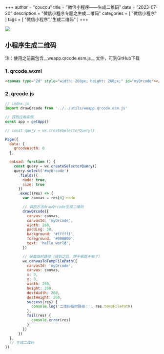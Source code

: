 +++
author = "coucou"
title = "微信小程序——生成二维码"
date = "2023-07-20"
description = "微信小程序专题之生成二维码"
categories = [
    "微信小程序"
]
tags = [
    "微信小程序","生成二维码"
]
+++

![](1.jpg)

## 小程序生成二维码

注：使用之前需包含__weapp.qrcode.esm.js__ 文件，可到GitHub下载

### 1. qrcode.wxml

```html
<canvas type="2d" style="width: 260px; height: 260px;" id="myQrcode"></canvas>
```

### 2. qrcode.js

```js
// index.js
import drawQrcode from '../../utils/weapp.qrcode.esm.js'

// 获取应用实例
const app = getApp()

// const query = wx.createSelectorQuery()

Page({
  data: {
    qrcodeWidth: 0
  },

  onLoad: function () {
    const query = wx.createSelectorQuery()
    query.select('#myQrcode')
      .fields({
        node: true,
        size: true
      })
      .exec((res) => {
        var canvas = res[0].node

        // 调用方法drawQrcode生成二维码
        drawQrcode({
          canvas: canvas,
          canvasId: 'myQrcode',
          width: 260,
          padding: 30,
          background: '#ffffff',
          foreground: '#000000',
          text: 'hello world',
        })

        // 获取临时路径（得到之后，想干嘛就干嘛了）
        wx.canvasToTempFilePath({
          canvasId: 'myQrcode',
          canvas: canvas,
          x: 0,
          y: 0,
          width: 260,
          height: 260,
          destWidth: 260,
          destHeight: 260,
          success(res) {
            console.log('二维码临时路径：', res.tempFilePath)
          },
          fail(res) {
            console.error(res)
          }
        })
      })
  },
  // 生成二维码
})
```
